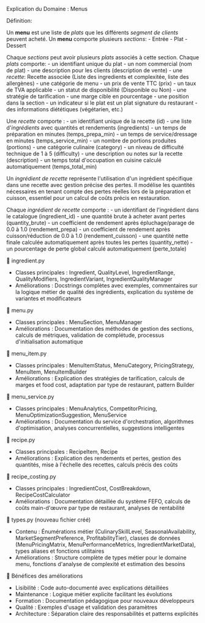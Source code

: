 Explication du Domaine : Menus

Définition:

Un **menu** est une liste de *plats* que les différents *segment de clients* peuvent acheté.
Un **menu** comporte plusieurs *sections*:
    - Entrée
    - Plat
    - Dessert

Chaque *sections* peut avoir plusieurs *plats* associés à cette section.
Chaque *plats* comporte:
    - un identifiant unique du plat
    - un nom commercial (nom de plat)
    - une description pour les clients (description de vente)
    - une *recette*: Recette associée (Liste des ingredients et complexitée, liste des allergènes)
    - une catégorie de menu
    - un prix de vente TTC (prix)
    - un taux de TVA applicable
    - un statut de disponibilité (Disponible ou Non)
    - une stratégie de tarification
    - une marge cible en pourcentage
    - une position dans la section
    - un indicateur si le plat est un plat signature du restaurant
    - des informations diététiques (végétarien, etc.)


Une *recette* comporte :
    - un identifiant unique de la recette (id)
    - une liste d'*ingrédients* avec quantités et rendements (ingredients)
    - un temps de préparation en minutes (temps_prepa_min)
    - un temps de service/dressage en minutes (temps_service_min)
    - un nombre de portions produites (portions)
    - une catégorie culinaire (category)
    - un niveau de difficulté technique de 1 à 5 (difficulty)
    - une description ou notes sur la recette (description)
    - un temps total d'occupation en cuisine calculé automatiquement (temps_total_min)


Un *ingrédient de recette* représente l'utilisation d'un ingrédient spécifique dans une recette avec gestion précise des pertes. Il modélise les quantités nécessaires en tenant compte des pertes réelles lors de la préparation et cuisson, essentiel pour un calcul de coûts précis en restauration.

Chaque *ingrédient de recette* comporte :
    - un identifiant de l'ingrédient dans le catalogue (ingredient_id)
    - une quantité brute à acheter avant pertes (quantity_brute)
    - un coefficient de rendement après épluchage/parage de 0.0 à 1.0 (rendement_prepa)
    - un coefficient de rendement après cuisson/réduction de 0.0 à 1.0 (rendement_cuisson)
    - une quantité nette finale calculée automatiquement après toutes les pertes (quantity_nette)
    - un pourcentage de perte global calculé automatiquement (perte_totale)


📁 ingredient.py

- Classes principales : Ingredient, QualityLevel, IngredientRange,
QualityModifiers, IngredientVariant, IngredientQualityManager
- Améliorations : Docstrings complètes avec exemples, commentaires
sur la logique métier de qualité des ingrédients, explication du
système de variantes et modificateurs

📁 menu.py

- Classes principales : MenuSection, MenuManager
- Améliorations : Documentation des méthodes de gestion des
sections, calculs de métriques, validation de complétude, processus
d'initialisation automatique

📁 menu_item.py

- Classes principales : MenuItemStatus, MenuCategory,
PricingStrategy, MenuItem, MenuItemBuilder
- Améliorations : Explication des stratégies de tarification,
calculs de marges et food cost, adaptation par type de restaurant,
pattern Builder

📁 menu_service.py

- Classes principales : MenuAnalytics, CompetitorPricing,
MenuOptimizationSuggestion, MenuService
- Améliorations : Documentation du service d'orchestration,
algorithmes d'optimisation, analyses concurrentielles, suggestions
intelligentes

📁 recipe.py

- Classes principales : RecipeItem, Recipe
- Améliorations : Explication des rendements et pertes, gestion des
quantités, mise à l'échelle des recettes, calculs précis des coûts

📁 recipe_costing.py

- Classes principales : IngredientCost, CostBreakdown,
RecipeCostCalculator
- Améliorations : Documentation détaillée du système FEFO, calculs
de coûts main-d'œuvre par type de restaurant, analyses de
rentabilité

📁 types.py (nouveau fichier créé)

- Contenu : Énumérations métier (CulinarySkillLevel,
SeasonalAvailability, MarketSegmentPreference, ProfitabilityTier),
classes de données (MenuPricingMatrix, MenuPerformanceMetrics,
IngredientMarketData), types aliases et fonctions utilitaires
- Améliorations : Structure complète de types métier pour le domaine
menu, fonctions d'analyse de complexité et estimation des besoins

🎯 Bénéfices des améliorations

- Lisibilité : Code auto-documenté avec explications détaillées
- Maintenance : Logique métier explicite facilitant les évolutions
- Formation : Documentation pédagogique pour nouveaux développeurs
- Qualité : Exemples d'usage et validation des paramètres
- Architecture : Séparation claire des responsabilités et patterns
explicités